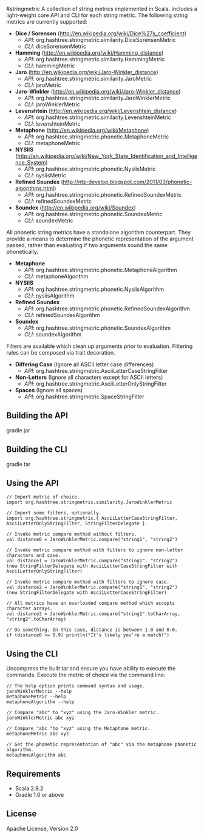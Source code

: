 #stringmetric
A collection of string metrics implemented in Scala. Includes a light-weight core API and CLI for each string metric. The following string metrics are currently supported:

* __Dice / Sorensen__ (<http://en.wikipedia.org/wiki/Dice%27s_coefficient>)
	* _API_: org.hashtree.stringmetric.similarity.DiceSorensenMetric
	* _CLI_: diceSorensenMetric
* __Hamming__ (<http://en.wikipedia.org/wiki/Hamming_distance>)
	* _API_: org.hashtree.stringmetric.similarity.HammingMetric
	* _CLI_: hammingMetric
* __Jaro__ (<http://en.wikipedia.org/wiki/Jaro-Winkler_distance>)
	* _API_: org.hashtree.stringmetric.similarity.JaroMetric
	* _CLI_: jaroMetric
* __Jaro-Winkler__ (<http://en.wikipedia.org/wiki/Jaro-Winkler_distance>)
	* _API_: org.hashtree.stringmetric.similarity.JaroWinklerMetric
	* _CLI_: jaroWinklerMetric
* __Levenshtein__ (<http://en.wikipedia.org/wiki/Levenshtein_distance>)
	* _API_: org.hashtree.stringmetric.similarity.LevenshteinMetric
	* _CLI_: levenshteinMetric
* __Metaphone__ (<http://en.wikipedia.org/wiki/Metaphone>)
	* _API_: org.hashtree.stringmetric.phonetic.MetaphoneMetric
	* _CLI_: metaphoneMetric
* __NYSIIS__ (<http://en.wikipedia.org/wiki/New_York_State_Identification_and_Intelligence_System>)
	* _API_: org.hashtree.stringmetric.phonetic.NysiisMetric
	* _CLI_: nysiisMetric
* __Refined Soundex__ (<http://ntz-develop.blogspot.com/2011/03/phonetic-algorithms.html>)
	* _API_: org.hashtree.stringmetric.phonetic.RefinedSoundexMetric
	* _CLI_: refinedSoundexMetric
* __Soundex__ (<http://en.wikipedia.org/wiki/Soundex>)
	* _API_: org.hashtree.stringmetric.phonetic.SoundexMetric
	* _CLI_: soundexMetric

All phonetic string metrics have a standalone algorithm counterpart. They provide a means to determine the phonetic representation of the argument passed, rather than evaluating if two arguments sound the same phonetically.

* __Metaphone__
	* _API_: org.hashtree.stringmetric.phonetic.MetaphoneAlgorithm
	* _CLI_: metaphoneAlgorithm
* __NYSIIS__
	* _API_: org.hashtree.stringmetric.phonetic.NysiisAlgorithm
	* _CLI_: nysiisAlgorithm
* __Refined Soundex__
	* _API_: org.hashtree.stringmetric.phonetic.RefinedSoundexAlgorithm
	* _CLI_: refinedSoundexAlgorithm
* __Soundex__
	* _API_: org.hashtree.stringmetric.phonetic.SoundexAlgorithm
	* _CLI_: soundexAlgorithm

Filters are available which clean up arguments prior to evaluation. Filtering rules can be composed via trait decoration.

* __Differing Case__ (Ignore all ASCII letter case differences)
	* _API_: org.hashtree.stringmetric.AsciiLetterCaseStringFilter
* __Non-Letters__ (Ignore all characters except for ASCII letters)
	* _API_: org.hashtree.stringmetric.AsciiLetterOnlyStringFilter
* __Spaces__ (Ignore all spaces)
	* _API_: org.hashtree.stringmetric.SpaceStringFilter

## Building the API
gradle jar

## Building the CLI
gradle tar

## Using the API
`// Import metric of choice.`  
`import org.hashtree.stringmetric.similarity.JaroWinklerMetric`  

`// Import some filters, optionally.`  
`import org.hashtree.stringmetric.{ AsciiLetterCaseStringFilter, AsciiLetterOnlyStringFilter, StringFilterDelegate }`  

`// Invoke metric compare method without filters.`  
`val distance0 = JaroWinklerMetric.compare("string1", "string2")`

`// Invoke metric compare method with filters to ignore non-letter characters and case.`  
`val distance1 = JaroWinklerMetric.compare("string1", "string2")`  
`(new StringFilterDelegate with AsciiLetterCaseStringFilter with AsciiLetterOnlyStringFilter)`

`// Invoke metric compare method with filters to ignore case.`  
`val distance2 = JaroWinklerMetric.compare("string1", "string2")`  
`(new StringFilterDelegate with AsciiLetterCaseStringFilter)`

`// All metrics have an overloaded compare method which accepts character arrays.`  
`val distance3 = JaroWinklerMetric.compare("string1".toCharArray, "string2".toCharArray)`

`// Do something. In this case, distance is between 1.0 and 0.0.`  
`if (distance0 >= 0.9) println("It's likely you're a match!")`

## Using the CLI
Uncompress the built tar and ensure you have ability to execute the commands. Execute the metric of choice via the command line:

`// The help option prints command syntax and usage.`  
`jaroWinklerMetric --help`  
`metaphoneMetric --help`  
`metaphoneAlgorithm --help`  

`// Compare "abc" to "xyz" using the Jaro-Winkler metric.`  
`jaroWinklerMetric abc xyz`  

`// Compare "abc "to "xyz" using the Metaphone metric.`  
`metaphoneMetric abc xyz`  

`// Get the phonetic representation of "abc" via the metaphone phonetic algorithm.`  
`metaphoneAlgorithm abc`  

## Requirements
* Scala 2.9.2
* Gradle 1.0 or above

## License
Apache License, Version 2.0
